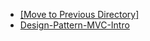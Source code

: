 - [[Move to Previous Directory]](../README.md)
- [Design-Pattern-MVC-Intro](./Design-Pattern-MVC-Intro)
